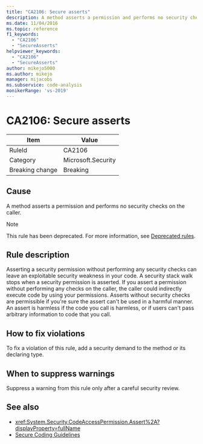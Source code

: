 ```yaml
---
title: "CA2106: Secure asserts"
description: A method asserts a permission and performs no security checks on the caller.
ms.date: 11/04/2016
ms.topic: reference
f1_keywords:
  - "CA2106"
  - "SecureAsserts"
helpviewer_keywords:
  - "CA2106"
  - "SecureAsserts"
author: mikejo5000
ms.author: mikejo
manager: mijacobs
ms.subservice: code-analysis
monikerRange: 'vs-2019'
---
```


# CA2106: Secure asserts

|Item|Value|
|-|-|
|RuleId|CA2106|
|Category|Microsoft.Security|
|Breaking change|Breaking|

## Cause

A method asserts a permission and performs no security checks on the caller.

> [!NOTE]
> This rule has been deprecated. For more information, see [Deprecated rules](fxcop-unported-deprecated-rules.md).

## Rule description

Asserting a security permission without performing any security checks can leave an exploitable security weakness in your code. A security stack walk stops when a security permission is asserted. If you assert a permission without performing any checks on the caller, the caller could indirectly execute code by using your permissions. Asserts without security checks are permissible if you're sure the assert can't be used in a harmful manner. An assert is harmless if the code you call is harmless, or if users can't pass arbitrary information to code that you call.

## How to fix violations

To fix a violation of this rule, add a security demand to the method or its declaring type.

## When to suppress warnings

Suppress a warning from this rule only after a careful security review.

## See also

- <xref:System.Security.CodeAccessPermission.Assert%2A?displayProperty=fullName>
- [Secure Coding Guidelines](/dotnet/standard/security/secure-coding-guidelines)
